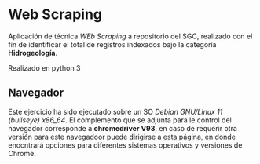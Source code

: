 # Web Scraping

Aplicación de técnica *WEb Scraping* a repositorio del SGC, realizado con el fin de identificar el total de registros indexados bajo la categoría **Hidrogeología**.

Realizado en python 3

## Navegador
Este ejercicio ha sido ejecutado sobre un SO *Debian GNU/Linux 11 (bullseye) x86_64*.
El complemento que se adjunta para le control del navegador corresponde a **chromedriver V93**, en caso de requerir otra versión para este navegadoor puede dirigirse a [esta página](https://chromedriver.chromium.org/), en donde enocntrará opciones para diferentes sistemas operativos y versiones de Chrome.

